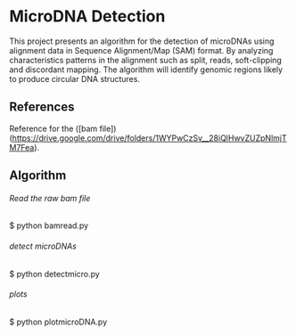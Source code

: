 # MicroDNA Detection 

This project presents an algorithm for the detection of microDNAs using alignment data in Sequence Alignment/Map (SAM) format. By analyzing characteristics patterns in the alignment such as split, reads, soft-clipping and discordant mapping. The algorithm will identify genomic regions likely to produce circular DNA structures. 

## References 
Reference for the ([bam file])(https://drive.google.com/drive/folders/1WYPwCzSv__28iQlHwvZUZpNlmjTM7Fea).


## Algorithm

###### Read the raw bam file
$ python bamread.py
###### detect microDNAs
$ python detectmicro.py
###### plots
$ python plotmicroDNA.py



